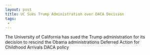 ```yaml
---
layout: post
title: UC Sues Trump Administration over DACA Decision
tags:
 -
---
```

The University of California has sued the Trump administration for its decision to rescind the Obama administrations Deferred Action for Childhood Arrivals DACA policy
